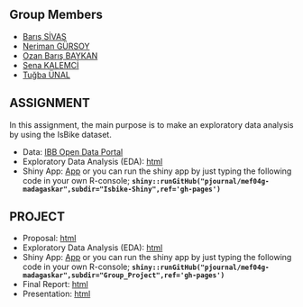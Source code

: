 
## Group Members

- [Barış SİVAS](https://github.com/pjournal/mef04-sivasbaris)
- [Neriman GÜRSOY](https://github.com/pjournal/mef04-nerigrsy)
- [Ozan Barış BAYKAN](https://github.com/pjournal/mef04-baykano)
- [Sena KALEMCİ](https://github.com/pjournal/mef04-senakalemci)
- [Tuğba ÜNAL](https://github.com/pjournal/mef04-unaltugba)


## ASSIGNMENT

In this assignment, the main purpose is to make an exploratory data analysis by using the IsBike dataset.

- Data: [IBB Open Data Portal](https://data.ibb.gov.tr/en/dataset/isbike-istasyon-durumlari-web-servisi)
- Exploratory Data Analysis (EDA): [html](Isbike-Shiny/Isbike-Shiny-App.html)
- Shiny App: [App](https://madagaskar.shinyapps.io/MadagaskaRIsbikeShiny/)
    or you can run the shiny app by just typing the following code in your own R-console;
    **`shiny::runGitHub("pjournal/mef04g-madagaskar",subdir="Isbike-Shiny",ref='gh-pages')`**


## PROJECT

- Proposal: [html](Project-Proposal.html)
- Exploratory Data Analysis (EDA): [html](Group_Project/madagaskar_group_project_EDA_v10.html)
- Shiny App: [App](https://madagaskar.shinyapps.io/ShinyAppMadagaskaR/?_ga=2.188172648.1568701459.1609095474-1735318797.1606586767)
    or you can run the shiny app by just typing the following code in your own R-console;
    **`shiny::runGitHub("pjournal/mef04g-madagaskar",subdir="Group_Project",ref='gh-pages')`**
- Final Report: [html](Group_Project/madagaskar_group_project_final_report.html)
- Presentation: [html](Group_Project/presentation_28.12.html)






